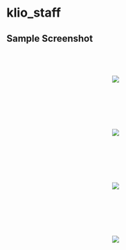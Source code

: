 # klio_staff


## Sample Screenshot

<h1 align="center">
  <br>
  <a><img src="https://github.com/lioTauhid/klio-staff/blob/main/klio-snaps/Screenshot%20from%202023-02-14%2015-35-54.png"></a>
  <br>
  <br>
</h1>

<h1 align="center">
  <br>
  <a><img src="https://raw.githubusercontent.com/lioTauhid/my-shop/main/Screenshot.jpg"></a>
  <br>
  <br>
</h1>

<h1 align="center">
  <br>
  <a><img src="https://raw.githubusercontent.com/lioTauhid/my-shop/main/Screenshot.jpg"></a>
  <br>
  <br>
</h1>

<h1 align="center">
  <br>
  <a><img src="https://raw.githubusercontent.com/lioTauhid/my-shop/main/Screenshot.jpg"></a>
  <br>
  <br>
</h1>
